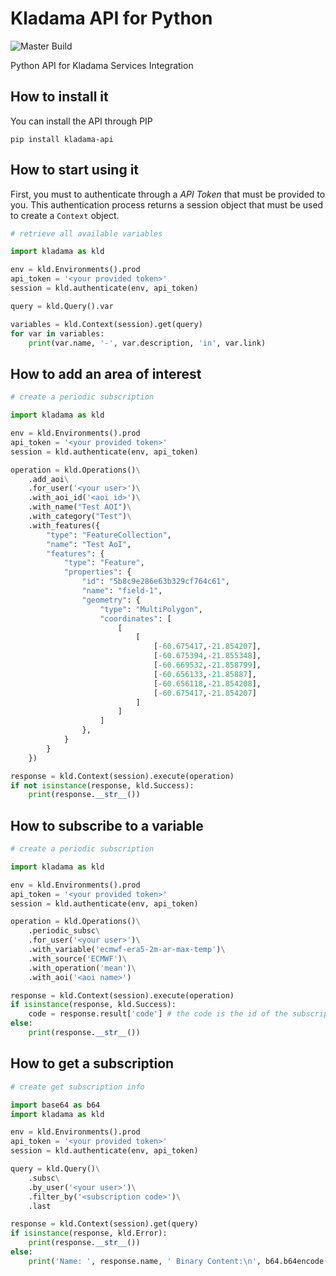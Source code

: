 # Kladama API for Python

![Master Build](https://github.com/plexilar/kladama-api-python/workflows/Build/badge.svg?branch=master)

Python API for Kladama Services Integration

## How to install it

You can install the API through PIP

```shell script
pip install kladama-api
```

## How to start using it

First, you must to authenticate through a <em>API Token</em> that must be provided to you. This authentication process returns a session object that must be used to create a `Context` object.

```python
# retrieve all available variables

import kladama as kld

env = kld.Environments().prod
api_token = '<your provided token>'
session = kld.authenticate(env, api_token)

query = kld.Query().var

variables = kld.Context(session).get(query)
for var in variables:
    print(var.name, '-', var.description, 'in', var.link)
```

## How to add an area of interest

```python
# create a periodic subscription

import kladama as kld

env = kld.Environments().prod
api_token = '<your provided token>'
session = kld.authenticate(env, api_token)

operation = kld.Operations()\
    .add_aoi\
    .for_user('<your user>')\
    .with_aoi_id('<aoi id>')\
    .with_name("Test AOI")\
    .with_category("Test")\
    .with_features({
        "type": "FeatureCollection",
        "name": "Test AoI",
        "features": {
            "type": "Feature",
            "properties": {
                "id": "5b8c9e286e63b329cf764c61",
                "name": "field-1",
                "geometry": {
                    "type": "MultiPolygon",
                    "coordinates": [
                        [
                            [
                                [-60.675417,-21.854207],
                                [-60.675394,-21.855348],
                                [-60.669532,-21.858799],
                                [-60.656133,-21.85887],
                                [-60.656118,-21.854208],
                                [-60.675417,-21.854207]
                            ]
                        ]
                    ]
                },
            }
        }
    })

response = kld.Context(session).execute(operation)
if not isinstance(response, kld.Success):
    print(response.__str__())
```

## How to subscribe to a variable

```python
# create a periodic subscription

import kladama as kld

env = kld.Environments().prod
api_token = '<your provided token>'
session = kld.authenticate(env, api_token)

operation = kld.Operations()\
    .periodic_subsc\
    .for_user('<your user>')\
    .with_variable('ecmwf-era5-2m-ar-max-temp')\
    .with_source('ECMWF')\
    .with_operation('mean')\
    .with_aoi('<aoi name>')

response = kld.Context(session).execute(operation)
if isinstance(response, kld.Success):
    code = response.result['code'] # the code is the id of the subscription
else:
    print(response.__str__())
```

## How to get a subscription

```python
# create get subscription info

import base64 as b64
import kladama as kld

env = kld.Environments().prod
api_token = '<your provided token>'
session = kld.authenticate(env, api_token)

query = kld.Query()\
    .subsc\
    .by_user('<your user>')\
    .filter_by('<subscription code>')\
    .last

response = kld.Context(session).get(query)
if isinstance(response, kld.Error):
    print(response.__str__())
else:
    print('Name: ', response.name, ' Binary Content:\n', b64.b64encode(response.content).decode('utf-8'))
```
